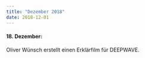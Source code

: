 ```yaml
---
title: "Dezember 2018"
date: 2018-12-01
---
```


#### **18\. Dezember:**

Oliver Wünsch erstellt einen Erklärfilm für DEEPWAVE.
